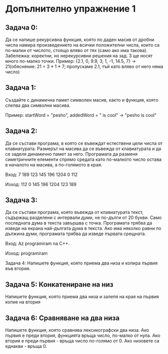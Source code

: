 # Допълнително упражнение 1
## Задача 0:
Да   се   напише  рекурсивна  функция,   която   по   даден   масив   от   дробни   числа
намира произведението на всички положителни числа, които са по-малки от числото, стоящо вляво от тях (само ако има такова).
Забележка: коректни, но нерекурсивни решения на зад. 3 ще носят много по-малко точки.
Пример: {2.1, 0, 9.9, 3, 1, -1, 14.5, 7} -> 21(обяснение: 21 = 3 * 1 * 7; пропускаме 2.1, тъй като вляво от него няма число)

## Задача 1:
Създайте с динамична памет символен масив, както и функция, която слепва два символни масива.

Пример: startWord = "pesho", addedWord = " is cool" -> "pesho is cool"

## Задача 2:
Да се състави програма, в която се въвеждат естествени цели числа от клавиатурата. Размерът на масива да се въвежда от клавиатурата и да се заделя динамично памет за него. Програмата да разменя симетричните елементи спрямо средата като по-малкото число остава в началото на масива, а по-голямото в края.

Вход:
7
189 123 145 196 1204 0 112

Изход:
112 0 145 196 1204 123 189

## Задача 3:
Да се състави програма, която въвежда от клавиатурата текст, съдържащ разделени с интервали думи, не по-дълги от 20 букви. Само последната дума в текста завършва с точка. Програмата трябва да изведе на екрана най-дългата дума в текста. Ако има няколко равни по дължина думи, програмата трябва да изведе първата срещната.

Вход:
Az programiram na C++.

Изход:
programiram

Задача 4:
Напишете функция, която приема два низа и копира първия във втория.

## Задача 5: Конкатениране на низ

Напишете функция, която приема два низа и залепя на края на първия копие на втория

## Задача 6: Сравняване на два низа

Напишете функция, която сравнява лексикографски два низа. Ако първия е преди втория, функцията връща число, по-малко от нула. Ако втория е преди първия - връща число по-голямо от 0. Ако низовете са еднакви - връща 0.